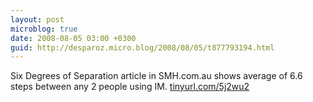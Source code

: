 ```yaml
---
layout: post
microblog: true
date: 2008-08-05 03:00 +0300
guid: http://desparoz.micro.blog/2008/08/05/t877793194.html
---
```

Six Degrees of Separation article in SMH.com.au shows average of 6.6 steps between any 2 people using IM. [tinyurl.com/5j2wu2](http://tinyurl.com/5j2wu2)
